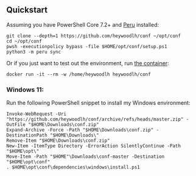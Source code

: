 ## Quickstart

Assuming you have PowerShell Core 7.2+ and [Peru](https://github.com/buildinspace/peru) installed:

```
git clone --depth=1 https://github.com/heywoodlh/conf ~/opt/conf
cd ~/opt/conf
pwsh -executionpolicy bypass -file $HOME/opt/conf/setup.ps1 
python3 -m peru sync
```

Or if you just want to test out the environment, run [the container](https://hub.docker.com/r/heywoodlh/conf):

```
docker run -it --rm -w /home/heywoodlh heywoodlh/conf
```

### Windows 11:

Run the following PowerShell snippet to install my Windows environment:

```
Invoke-WebRequest -Uri "https://github.com/heywoodlh/conf/archive/refs/heads/master.zip" -OutFile "$HOME\Downloads\conf.zip"
Expand-Archive -Force -Path "$HOME\Downloads\conf.zip" -DestinationPath "$HOME\Downloads\"
Remove-Item "$HOME\Downloads\conf.zip"
New-Item -ItemType Directory -ErrorAction SilentlyContinue -Path "$HOME\opt\"
Move-Item -Path "$HOME"\Downloads\conf-master -Destination "$HOME\opt\conf"
. $HOME\opt\conf\dependencies\windows\install.ps1
```
